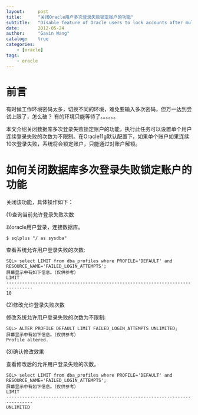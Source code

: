 ```yaml
---
layout:     post
title:      "关闭Oracle用户多次登录失败锁定账户的功能"
subtitle:   "Disable feature of Oracle users to lock accounts after multiple login failures"
date:       2012-05-24
author:     "Gavin Wang"
catalog:    true
categories:
    - [oracle]
tags:
    - oracle
---
```



# 前言

有时候工作环境密码太多，切换不同的环境，难免要输入多次密码，但万一达到尝试上限了，怎么破？ 有的环境只能等待了。。。。。。

本文介绍关闭数据库多次登录失败锁定账户的功能，执行此任务可以设置单个用户连续登录失败的次数为不限制。在Oracle11g默认配置下，如果单个账户如果连续10次登录失败，系统将会锁定账户，只能通过对账户解锁。

# 如何关闭数据库多次登录失败锁定账户的功能 

关闭该功能，具体操作如下：

(1)查询当前允许登录失败次数

以oracle用户登录，连接数据库。

```shell
$ sqlplus "/ as sysdba"
```

查看系统允许用户登录失败的次数:

```shell
SQL> select LIMIT from dba_profiles where PROFILE='DEFAULT' and RESOURCE_NAME='FAILED_LOGIN_ATTEMPTS';
屏幕显示中有如下信息。（仅供参考）
LIMIT
--------------------------------------------------------------------------------
10
```

(2)修改允许登录失败次数

修改系统允许用户登录失败的次数为不限制:

```shell
SQL> ALTER PROFILE DEFAULT LIMIT FAILED_LOGIN_ATTEMPTS UNLIMITED;
屏幕显示中有如下信息。（仅供参考）
Profile altered.
```

(3)确认修改效果

查看修改后的允许用户登录失败的次数。

```shell
SQL> select LIMIT from dba_profiles where PROFILE='DEFAULT' and RESOURCE_NAME='FAILED_LOGIN_ATTEMPTS';
屏幕显示中有如下信息。（仅供参考）
LIMIT
--------------------------------------------------------------------------------
UNLIMITED
```

